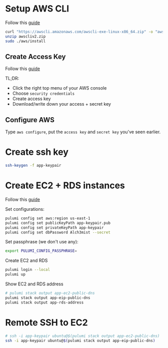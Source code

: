 # Setup AWS CLI

Follow this [guide](https://www.pulumi.com/registry/packages/aws/installation-configuration/)

```bash
curl "https://awscli.amazonaws.com/awscli-exe-linux-x86_64.zip" -o "awscliv2.zip"
unzip awscliv2.zip
sudo ./aws/install
```

## Create Access Key

Follow this [guide](https://docs.aws.amazon.com/general/latest/gr/aws-sec-cred-types.html#access-keys-and-secret-access-keys)

TL;DR:

- Click the right top menu of your AWS console
- Choose `security credentials`
- Create access key
- Download/write down your access + secret key

## Configure AWS

Type `aws configure`, put the `access key` and `secret key` you've seen earlier.

# Create ssh key

```bash
ssh-keygen -f app-keypair
```

# Create EC2 + RDS instances

Follow this [guide](https://www.pulumi.com/blog/deploy-wordpress-aws-pulumi-ansible/)

Set configurations:

```bash
pulumi config set aws:region us-east-1
pulumi config set publicKeyPath app-keypair.pub
pulumi config set privateKeyPath app-keypair
pulumi config set dbPassword Alch3mist --secret
```

Set passphrase (we don't use any):

```bash
export PULUMI_CONFIG_PASSPHRASE=
```

Create EC2 and RDS

```bash
pulumi login --local
pulumi up
```

Show EC2 and RDS address

```bash
# pulumi stack output app-ec2-public-dns
pulumi stack output app-eip-public-dns
pulumi stack output app-rds-address
```

# Remote SSH to EC2

```bash
# ssh -i app-keypair ubuntu@$(pulumi stack output app-ec2-public-dns)
ssh -i app-keypair ubuntu@$(pulumi stack output app-eip-public-dns)
```
